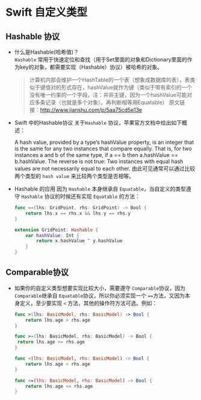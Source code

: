 # Swift 自定义类型

## Hashable 协议
* 什么是Hashable(哈希值)？     
	`Hashable` 常用于快速定位和查找（用于Set里面的对象和Dictionary里面的作为key的对象，都需要实现（Hashable）协议）被哈希的对象。
	
	> 计算机内部会维护一个HashTable的一个表（想象成数据库的表），表类似于键值对的形式存在，hashValue就作为键（类似于带有索引的一个没有唯一约束的一个字段，注：并非主键，因为一个hashValue可能对应多条记录（也就是多个对象）。再判断相等用Equatable）
原文链接：http://www.jianshu.com/p/5aa75cd5e13e

* Swift 中的Hashable协议
	关于`Hashable` 协议，苹果官方文档中给出如下概述：
	>
	A hash value, provided by a type’s hashValue property, is an integer that is the same for any two instances that compare equally. That is, for two instances a and b of the same type, if a == b then a.hashValue == b.hashValue. The reverse is not true: Two instances with equal hash values are not necessarily equal to each other.
	由此可见通常可以通过比较两个类型的 `hash value` 来比较两个类型是否相等。
	
* Hashable 的应用
	因为 `Hashable` 本身继承自 `Equatable`，当自定义的类型遵守 `Hashable` 协议的时候还有实现 `Equatable` 的方法：
	
	``` swift
	func ==(lhs: GridPoint, rhs: GridPoint) -> Bool {
    	return lhs.x == rhs.x && lhs.y == rhs.y
	}

	extension GridPoint: Hashable {
    	var hashValue: Int {
        	return x.hashValue ^ y.hashValue
    	}
	}
	
	```
## Comparable协议
* 如果你的自定义类型想要实现比较大小，需要遵守 `Comparable`协议，因为 `Comparable`继承自 `Equatable`协议，所以你必须实现一个 `==`方法，又因为本身定义，至少要实现 `<` 方法，其他的操作符方法可选。例如：

	``` swift
	func >(lhs: BasicModel, rhs: BasicModel) -> Bool {
    	return lhs.age > rhs.age
	}

	func >=(lhs: BasicModel, rhs: BasicModel) -> Bool {
   	 return lhs.age >= rhs.age
	}

	func <(lhs: BasicModel, rhs: BasicModel) -> Bool {
    	return lhs.age < rhs.age
	}

	func <=(lhs: BasicModel, rhs: BasicModel) -> Bool {
    	return lhs.age <= rhs.age
	}

	```


